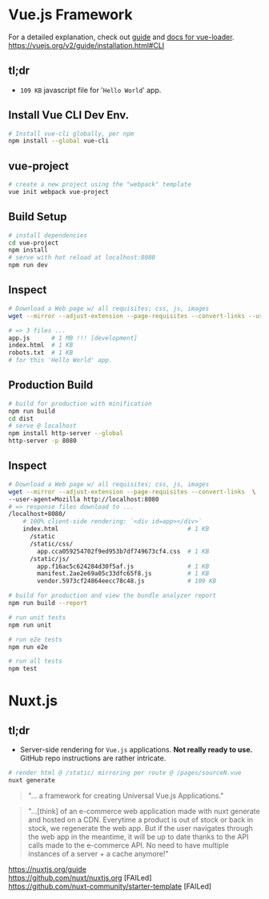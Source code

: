 # Vue.js Framework

For a detailed explanation, check out [guide](http://vuejs-templates.github.io/webpack/) and [docs for vue-loader](http://vuejs.github.io/vue-loader).  
https://vuejs.org/v2/guide/installation.html#CLI  

## tl;dr
- `109 KB` javascript file for '`Hello World`' app.

## Install Vue CLI Dev Env.

``` bash
# Install vue-cli globally, per npm
npm install --global vue-cli
```

## vue-project

``` bash
# create a new project using the "webpack" template
vue init webpack vue-project
```

## Build Setup

``` bash
# install dependencies
cd vue-project
npm install
# serve with hot reload at localhost:8080
npm run dev  
```
## Inspect 

```bash
# Download a Web page w/ all requisites; css, js, images
wget --mirror --adjust-extension --page-requisites --convert-links --user-agent=Mozilla http://localhost:8080

# => 3 files ...
app.js      # 1 MB !!! [development]
index.html  # 1 KB
robots.txt  # 1 KB 
# for this 'Hello World' app.
```
## Production Build
```bash
# build for production with minification
npm run build  
cd dist
# serve @ localhost
npm install http-server --global
http-server -p 8080
```
## Inspect 
```bash
# Download a Web page w/ all requisites; css, js, images
wget --mirror --adjust-extension --page-requisites --convert-links  \
--user-agent=Mozilla http://localhost:8080
# => response files download to ...
/localhost+8080/
    # 100% client-side rendering: `<div id=app></div>`   
    index.html                                    # 1 KB   
      /static
      /static/css/
        app.cca059254702f9ed953b7df749673cf4.css  # 1 KB
      /static/js/             
        app.f16ac5c624284d30f5af.js               # 1 KB
        manifest.2ae2e69a05c33dfc65f8.js          # 1 KB
        vendor.5973cf24864eecc78c48.js            # 109 KB
```

```bash
# build for production and view the bundle analyzer report
npm run build --report

# run unit tests
npm run unit

# run e2e tests
npm run e2e

# run all tests
npm test
```

# Nuxt.js  
## tl;dr 
- Server-side rendering for `Vue.js` applications. **Not really ready to use.** GitHub repo instructions are rather intricate.  

```bash 
# render html @ /static/ mirroring per route @ /pages/sourceN.vue 
nuxt generate
```
>"... a framework for creating Universal Vue.js Applications."  

> "...[think] of an e-commerce web application made with nuxt generate and hosted on a CDN. Everytime a product is out of stock or back in stock, we regenerate the web app. But if the user navigates through the web app in the meantime, it will be up to date thanks to the API calls made to the e-commerce API. No need to have multiple instances of a server + a cache anymore!"  

https://nuxtjs.org/guide  
https://github.com/nuxt/nuxtjs.org  [FAILed]  
https://github.com/nuxt-community/starter-template  [FAILed]  

